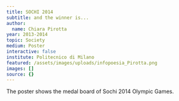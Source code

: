 ```yaml
---
title: SOCHI 2014
subtitle: and the winner is...
author:
  name: Chiara Pirotta
year: 2013-2014
topic: Society
medium: Poster
interactive: false
institute: Politecnico di Milano
featured: /assets/images/uploads/infopoesia_Pirotta.png
images: []
source: {}
---
```

The poster shows the medal board of Sochi 2014 Olympic Games.
